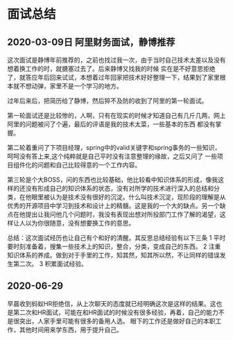 # 面试总结

## 2020-03-09日 阿里财务面试，静博推荐
这次面试是静博年前推荐的，之前也找过我一次，由于当时自己技术太差以及没有想着换工作的时，就搪塞过去了。后来静博又找我的时候
实在是不好意思拒绝了，就答应年后回来试试，本想着过年回家把技术好好整理一下，结果到了家里根本就不想动弹，家里不是一个学习的地方。

过年后来后，把简历给了静博，然后猝不及防的收到了阿里的第一轮面试。

第一轮面试还是比较惨的，人啊，只有在现实的时候才知道自己有几斤几两，网上阿里的问题被问了个遍，最后的评语是我的技术太菜，一些基本的东西
都没有掌握。

第二轮着重问了下项目经理，spring中的valid关键字和spring事务的一些知识，呵呵没有答上来,这个纯粹就是自己平时没有注意整理的缘故，之后又问了
一些项目组件化的问题和自己比较得意的一个工作内容。

第三轮是个大BOSS，问的东西也比较基础，他比较看中知识体系的形成，像我这样的还没有形成自己的知识体系的状态，没有对所学的技术进行深入的总结和分类，在他眼里被认为是技术没有很好的沉淀。什么叫技术沉淀，现阶段的理解是从优秀的开源项目中学习到技术和设计上的精髓。这是我的一个大的缺点。另一个缺点在他提出让我问他几个问题时，我没有表现出想对所投部门工作了解的渴望，这样让人以为你很随意，没有想要换工作的意思。

总结：这次面试经历也让自己有个和好的清醒。其反思总结经验有以下三条
1 平时要时刻准备着，搜集一些技术上的知识，整合，分类，变成自己的东西。
2 注重知识体系的养成。做到对于手里的工作，知其然，知其所以然，不让同样的错误发生第二次。
3 积累面试经验。

## 2020-06-29
早晨收到蚂蚁HR拒绝信，从上次聊天的态度就已经明确这次是这样的结果。这也是第二次和HR面试，可能在和HR面试的时候没有很多经验，再着，自己的能力不是很突出，人家手里可能有很多的备用人选。
眼下的工作还是做好自己的本职工作，其他时间用来学东西，用于提升自己。

